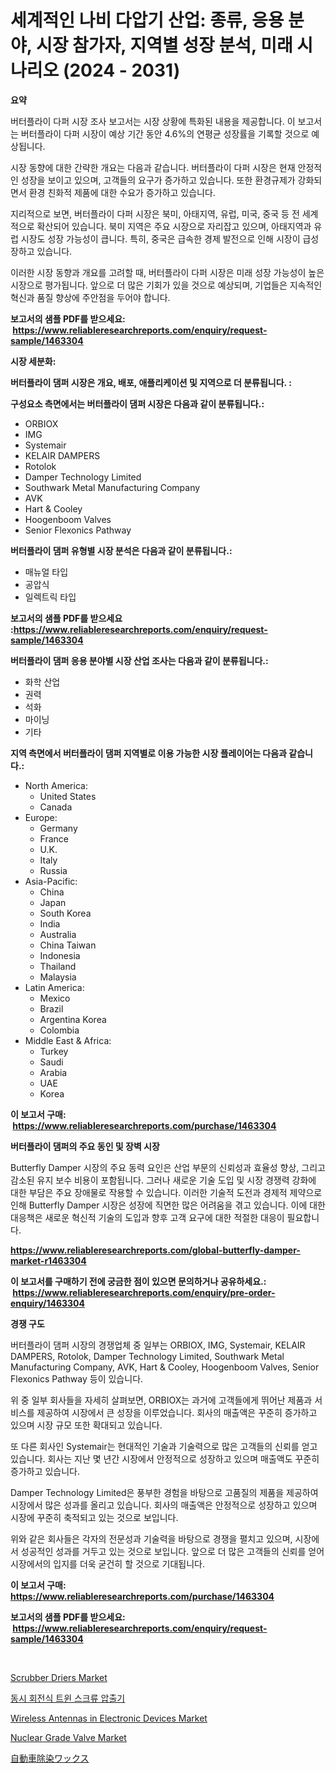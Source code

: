 <p><h1>세계적인 나비 다압기 산업: 종류, 응용 분야, 시장 참가자, 지역별 성장 분석, 미래 시나리오 (2024 - 2031)</h1></p><p><strong>요약</strong></p>
<p><p>버터플라이 다퍼 시장 조사 보고서는 시장 상황에 특화된 내용을 제공합니다. 이 보고서는 버터플라이 다퍼 시장이 예상 기간 동안 4.6%의 연평균 성장률을 기록할 것으로 예상됩니다. </p><p>시장 동향에 대한 간략한 개요는 다음과 같습니다. 버터플라이 다퍼 시장은 현재 안정적인 성장을 보이고 있으며, 고객들의 요구가 증가하고 있습니다. 또한 환경규제가 강화되면서 환경 친화적 제품에 대한 수요가 증가하고 있습니다. </p><p>지리적으로 보면, 버터플라이 다퍼 시장은 북미, 아태지역, 유럽, 미국, 중국 등 전 세계적으로 확산되어 있습니다. 북미 지역은 주요 시장으로 자리잡고 있으며, 아태지역과 유럽 시장도 성장 가능성이 큽니다. 특히, 중국은 급속한 경제 발전으로 인해 시장이 급성장하고 있습니다.</p><p>이러한 시장 동향과 개요를 고려할 때, 버터플라이 다퍼 시장은 미래 성장 가능성이 높은 시장으로 평가됩니다. 앞으로 더 많은 기회가 있을 것으로 예상되며, 기업들은 지속적인 혁신과 품질 향상에 주안점을 두어야 합니다.</p></p>
<p><strong>보고서의 샘플 PDF를 받으세요: &nbsp;<a href="https://www.reliableresearchreports.com/enquiry/request-sample/1463304">https://www.reliableresearchreports.com/enquiry/request-sample/1463304</a></strong></p>
<p><strong>시장 세분화:</strong></p>
<p><strong> 버터플라이 댐퍼 시장은 개요, 배포, 애플리케이션 및 지역으로 더 분류됩니다. :</strong></p>
<p><strong>구성요소 측면에서는 버터플라이 댐퍼 시장은 다음과 같이 분류됩니다.:</strong></p>
<p><ul><li>ORBIOX</li><li>IMG</li><li>Systemair</li><li>KELAIR DAMPERS</li><li>Rotolok</li><li>Damper Technology Limited</li><li>Southwark Metal Manufacturing Company</li><li>AVK</li><li>Hart & Cooley</li><li>Hoogenboom Valves</li><li>Senior Flexonics Pathway</li></ul></p>
<p><strong> 버터플라이 댐퍼 유형별 시장 분석은 다음과 같이 분류됩니다.:</strong></p>
<p><ul><li>매뉴얼 타입</li><li>공압식</li><li>일렉트릭 타입</li></ul></p>
<p><strong>보고서의 샘플 PDF를 받으세요 :<a href="https://www.reliableresearchreports.com/enquiry/request-sample/1463304">https://www.reliableresearchreports.com/enquiry/request-sample/1463304</a></strong></p>
<p><strong> 버터플라이 댐퍼 응용 분야별 시장 산업 조사는 다음과 같이 분류됩니다.:</strong></p>
<p><ul><li>화학 산업</li><li>권력</li><li>석화</li><li>마이닝</li><li>기타</li></ul></p>
<p><strong>지역 측면에서 버터플라이 댐퍼 지역별로 이용 가능한 시장 플레이어는 다음과 같습니다.:</strong></p>
<p><ul>
    <li>
        North America:
        <ul>
            <li>United States</li>
            <li>Canada</li>
        </ul>
    </li>
    <li>
        Europe:
        <ul>
            <li>Germany</li>
            <li>France</li>
            <li>U.K.</li>
            <li>Italy</li>
            <li>Russia</li>
        </ul>
    </li>
    <li>
        Asia-Pacific:
        <ul>
            <li>China</li>
            <li>Japan</li>
            <li>South Korea</li>
            <li>India</li>
            <li>Australia</li>
            <li>China Taiwan</li>
            <li>Indonesia</li>
            <li>Thailand</li>
            <li>Malaysia</li>
        </ul>
    </li>
    <li>
        Latin America:
        <ul>
            <li>Mexico</li>
            <li>Brazil</li>
            <li>Argentina Korea</li>
            <li>Colombia</li>
        </ul>
    </li>
    <li>
        Middle East & Africa:
        <ul>
            <li>Turkey</li>
            <li>Saudi</li>
            <li>Arabia</li>
            <li>UAE</li>
            <li>Korea</li>
        </ul>
    </li>
    </ul></p>
<p><strong>이 보고서 구매: &nbsp;<a href="https://www.reliableresearchreports.com/purchase/1463304">https://www.reliableresearchreports.com/purchase/1463304</a></strong></p>
<p><strong>버터플라이 댐퍼의 주요 동인 및 장벽 시장</strong></p>
<p><p>Butterfly Damper 시장의 주요 동력 요인은 산업 부문의 신뢰성과 효율성 향상, 그리고 감소된 유지 보수 비용이 포함됩니다. 그러나 새로운 기술 도입 및 시장 경쟁력 강화에 대한 부담은 주요 장애물로 작용할 수 있습니다. 이러한 기술적 도전과 경제적 제약으로 인해 Butterfly Damper 시장은 성장에 직면한 많은 어려움을 겪고 있습니다. 이에 대한 대응책은 새로운 혁신적 기술의 도입과 향후 고객 요구에 대한 적절한 대응이 필요합니다.</p></p>
<p><strong><a href="https://www.reliableresearchreports.com/global-butterfly-damper-market-r1463304">https://www.reliableresearchreports.com/global-butterfly-damper-market-r1463304</a></strong></p>
<p><strong>이 보고서를 구매하기 전에 궁금한 점이 있으면 문의하거나 공유하세요.: &nbsp;<a href="https://www.reliableresearchreports.com/enquiry/pre-order-enquiry/1463304">https://www.reliableresearchreports.com/enquiry/pre-order-enquiry/1463304</a></strong></p>
<p><strong>경쟁 구도</strong></p>
<p><p>버터플라이 댐퍼 시장의 경쟁업체 중 일부는 ORBIOX, IMG, Systemair, KELAIR DAMPERS, Rotolok, Damper Technology Limited, Southwark Metal Manufacturing Company, AVK, Hart & Cooley, Hoogenboom Valves, Senior Flexonics Pathway 등이 있습니다.</p><p>위 중 일부 회사들을 자세히 살펴보면, ORBIOX는 과거에 고객들에게 뛰어난 제품과 서비스를 제공하여 시장에서 큰 성장을 이루었습니다. 회사의 매출액은 꾸준히 증가하고 있으며 시장 규모 또한 확대되고 있습니다.</p><p>또 다른 회사인 Systemair는 현대적인 기술과 기술력으로 많은 고객들의 신뢰를 얻고 있습니다. 회사는 지난 몇 년간 시장에서 안정적으로 성장하고 있으며 매출액도 꾸준히 증가하고 있습니다.</p><p>Damper Technology Limited은 풍부한 경험을 바탕으로 고품질의 제품을 제공하여 시장에서 많은 성과를 올리고 있습니다. 회사의 매출액은 안정적으로 성장하고 있으며 시장에 꾸준히 축적되고 있는 것으로 보입니다.</p><p>위와 같은 회사들은 각자의 전문성과 기술력을 바탕으로 경쟁을 펼치고 있으며, 시장에서 성공적인 성과를 거두고 있는 것으로 보입니다. 앞으로 더 많은 고객들의 신뢰를 얻어 시장에서의 입지를 더욱 굳건히 할 것으로 기대됩니다.</p></p>
<p><strong>이 보고서 구매: &nbsp; <a href="https://www.reliableresearchreports.com/purchase/1463304">https://www.reliableresearchreports.com/purchase/1463304</a></strong></p>
<p><strong>보고서의 샘플 PDF를 받으세요: &nbsp;<a href="https://www.reliableresearchreports.com/enquiry/request-sample/1463304">https://www.reliableresearchreports.com/enquiry/request-sample/1463304</a></strong><strong></strong></p>
<p>&nbsp;</p>
<p><p><a href="https://github.com/markusgodoy/Market-Research-Report-List-3/blob/main/scrubber-driers-market.md">Scrubber Driers Market</a></p><p><a href="https://github.com/wallacBahrtyinger567686/Market-Research-Report-List-2/blob/main/296866597706.md">동시 회전식 트윈 스크류 압출기</a></p><p><a href="https://issuu.com/reportprime-2/docs/wireless-antennas-in-electronic-devices-market-siz">Wireless Antennas in Electronic Devices Market</a></p><p><a href="https://github.com/arionmp/Market-Research-Report-List-3/blob/main/nuclear-grade-valve-market.md">Nuclear Grade Valve Market</a></p><p><a href="https://medium.com/@jacksonmith1931/%E8%BB%8A%E3%81%AE%E9%99%A4%E6%9F%93%E3%83%AF%E3%83%83%E3%82%AF%E3%82%B9%E5%B8%82%E5%A0%B4-%E5%B8%82%E5%A0%B4cagr-%E5%B8%82%E5%A0%B4%E3%83%88%E3%83%AC%E3%83%B3%E3%83%89-%E6%88%90%E9%95%B7%E6%88%A6%E7%95%A5%E3%81%AB%E5%AF%BE%E3%81%99%E3%82%8B%E6%B4%9E%E5%AF%9F-5ecf43c6639f">自動車除染ワックス</a></p></p>